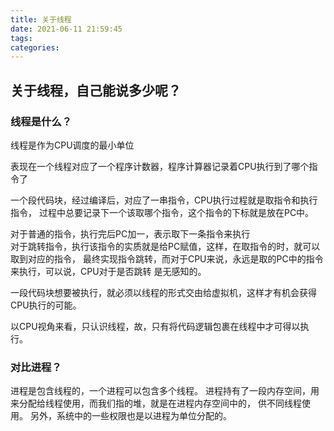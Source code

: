 ```yaml
---
title: 关于线程
date: 2021-06-11 21:59:45
tags:
categories:
---
```


## 关于线程，自己能说多少呢？

### 线程是什么？

线程是作为CPU调度的最小单位

表现在一个线程对应了一个程序计数器，程序计算器记录着CPU执行到了哪个指令了

一个段代码块，经过编译后，对应了一串指令，CPU执行过程就是取指令和执行指令，
过程中总要记录下一个该取哪个指令，这个指令的下标就是放在PC中。

对于普通的指令，执行完后PC加一，表示取下一条指令来执行  
对于跳转指令，执行该指令的实质就是给PC赋值，这样，在取指令的时，就可以取到对应的指令，
最终实现指令跳转，而对于CPU来说，永远是取的PC中的指令来执行，可以说，CPU对于是否跳转
是无感知的。

一段代码块想要被执行，就必须以线程的形式交由给虚拟机，这样才有机会获得CPU执行的可能。

以CPU视角来看，只认识线程，故，只有将代码逻辑包裹在线程中才可得以执行。


### 对比进程？

进程是包含线程的，一个进程可以包含多个线程。
进程持有了一段内存空间，用来分配给线程使用，而我们指的堆，就是在进程内存空间中的，
供不同线程使用。
另外，系统中的一些权限也是以进程为单位分配的。
